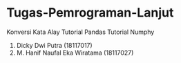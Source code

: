 # Tugas-Pemrograman-Lanjut
Konversi Kata Alay
Tutorial Pandas
Tutorial Numphy
1. Dicky Dwi Putra (18117017)
2. M. Hanif Naufal Eka Wiratama (18117027)
